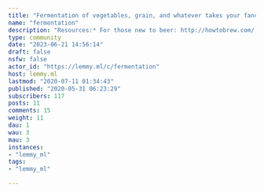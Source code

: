 ```yaml
---
title: "Fermentation of vegetables, grain, and whatever takes your fancy" 
name: "fermentation"
description: "Resources:* For those new to beer: http://howtobrew.com/ * For those new to veggies: <reference needed> * For those new to hooching: https://dev.lemmy.ml/post/37269Rules:* Please post original content, if you wish to link out to another site do so in your discussion of how that method worked for you or as a resource for your own fermenting.* Posts must discuss fermentation of edible material."
type: community
date: "2023-06-21 14:56:14"
draft: false
nsfw: false
actor_id: "https://lemmy.ml/c/fermentation"
host: lemmy.ml
lastmod: "2020-07-11 01:34:43"
published: "2020-05-31 06:23:29"
subscribers: 117
posts: 11
comments: 15
weight: 11
dau: 1
wau: 3
mau: 3
instances:
- "lemmy_ml"
tags: 
- "lemmy_ml"

---
```

